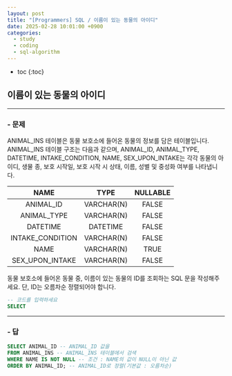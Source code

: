 ```yaml
---
layout: post
title: "[Programmers] SQL / 이름이 있는 동물의 아이디"
date: 2025-02-28 10:01:00 +0900
categories: 
  - study
  - coding
  - sql-algorithm
---
```


* toc
{:toc}

## 이름이 있는 동물의 아이디

---

### - 문제

ANIMAL_INS 테이블은 동물 보호소에 들어온 동물의 정보를 담은 테이블입니다. ANIMAL_INS 테이블 구조는 다음과 같으며, ANIMAL_ID, ANIMAL_TYPE, DATETIME, INTAKE_CONDITION, NAME, SEX_UPON_INTAKE는 각각 동물의 아이디, 생물 종, 보호 시작일, 보호 시작 시 상태, 이름, 성별 및 중성화 여부를 나타냅니다.

|       NAME       |    TYPE    | NULLABLE |
| :--------------: | :--------: | :------: |
|    ANIMAL_ID     | VARCHAR(N) |  FALSE   |
|   ANIMAL_TYPE    | VARCHAR(N) |  FALSE   |
|     DATETIME     |  DATETIME  |  FALSE   |
| INTAKE_CONDITION | VARCHAR(N) |  FALSE   |
|       NAME       | VARCHAR(N) |   TRUE   |
| SEX_UPON_INTAKE  | VARCHAR(N) |  FALSE   |

동물 보호소에 들어온 동물 중, 이름이 있는 동물의 ID를 조회하는 SQL 문을 작성해주세요. 단, ID는 오름차순 정렬되어야 합니다.

```sql
-- 코드를 입력하세요
SELECT
```

<!-- >  -->

---

### - 답

```sql
SELECT ANIMAL_ID -- ANIMAL_ID 값을
FROM ANIMAL_INS -- ANIMAL_INS 테이블에서 검색
WHERE NAME IS NOT NULL -- 조건 : NAME의 값이 NULL이 아닌 값
ORDER BY ANIMAL_ID; -- ANIMAL_ID로 정렬(기본값 : 오름차순)
```

<!-- > 출력이 제대로 된것을 확인 -->
